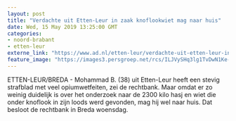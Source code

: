 ```yaml
---
layout: post
title: "Verdachte uit Etten-Leur in zaak knoflookwiet mag naar huis"
date: Wed, 15 May 2019 13:25:00 GMT
categories: 
- noord-brabant 
- etten-leur 
externe_link: "https://www.ad.nl/etten-leur/verdachte-uit-etten-leur-in-zaak-knoflookwiet-mag-naar-huis~a35b380f/"
feature_image: "https://images3.persgroep.net/rcs/ILJVySHq3lg1TvDwN1Ke-MiuCLw/diocontent/140851887/_fitwidth/400/?appId=21791a8992982cd8da851550a453bd7f&quality=0.7"
---
```


ETTEN-LEUR/BREDA - Mohammad B. (38) uit Etten-Leur heeft een stevig strafblad met veel opiumwetfeiten, zei de rechtbank. Maar omdat er zo weinig duidelijk is over het onderzoek naar de 2300 kilo hasj en wiet die onder knoflook in zijn loods werd gevonden, mag hij wel naar huis. Dat besloot de rechtbank in Breda woensdag.
